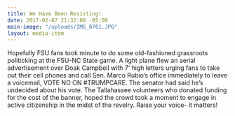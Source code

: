 ```yaml
---
title: We Have Been Resisting!
date: 2017-02-07 21:32:00 -05:00
main-image: "/uploads/IMG_0761.JPG"
layout: media-item
---
```


Hopefully FSU fans took minute to do some old-fashioned grassroots politicking at the FSU-NC State game. A light plane flew an aerial advertisement over Doak Campbell with 7’ high letters urging fans to take out their cell phones and call Sen. Marco Rubio’s office immediately to leave a voicemail, VOTE NO ON #TRUMPCARE. The senator had said he’s undecided about his vote.
The Tallahassee volunteers who donated funding for the cost of the banner, hoped the crowd took a moment to engage in active citizenship in the midst of the revelry. Raise your voice- it matters!